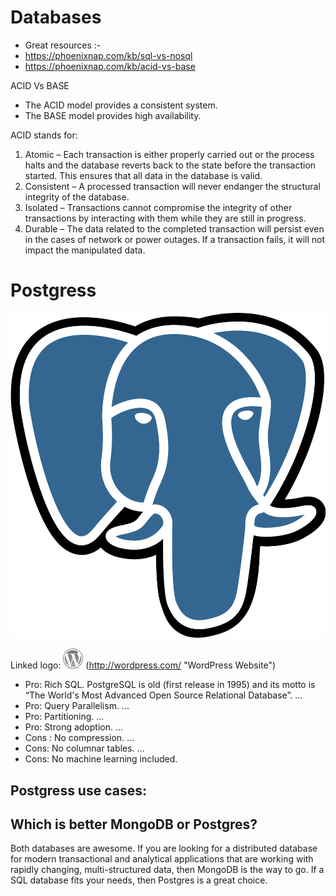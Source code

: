 # Databases


- Great resources :-
- https://phoenixnap.com/kb/sql-vs-nosql 
- https://phoenixnap.com/kb/acid-vs-base 

ACID Vs BASE  

- The ACID model provides a consistent system.
- The BASE model provides high availability.

ACID stands for:  

1. Atomic – Each transaction is either properly carried out or the process halts and the database reverts back to the state before the transaction started. This ensures that all data in the database is valid.  
2. Consistent – A processed transaction will never endanger the structural integrity of the database.  
3.  Isolated – Transactions cannot compromise the integrity of other transactions by interacting with them while they are still in progress.  
4. Durable – The data related to the completed transaction will persist even in the cases of network or power outages. If a transaction fails, it will not impact the manipulated data.  

# Postgress   

![postgresElephantLogo](Databases\images\postgresElephantLogo.png)    

Linked logo: ![alt text](/wordpress-logo-32.png)
(http://wordpress.com/ "WordPress Website")



- Pro: Rich SQL. PostgreSQL is old (first release in 1995) and its motto is “The World's Most Advanced Open Source Relational Database”. ...
- Pro: Query Parallelism. ...
- Pro: Partitioning. ...
- Pro: Strong adoption. ...
- Cons : No compression. ...
- Cons: No columnar tables. ...
- Cons: No machine learning included. 

## Postgress use cases:

## Which is better MongoDB or Postgres?

Both databases are awesome. If you are looking for a distributed database for modern transactional and analytical applications that are working with rapidly changing, multi-structured data, then MongoDB is the way to go. If a SQL database fits your needs, then Postgres is a great choice.